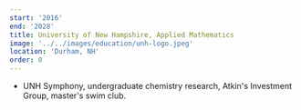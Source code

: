 ```yaml
---
start: '2016'
end: '2028'
title: University of New Hampshire, Applied Mathematics
image: '../../images/education/unh-logo.jpeg'
location: 'Durham, NH'
order: 0
---
```

- UNH Symphony, undergraduate chemistry research, Atkin's Investment Group, master's swim club.